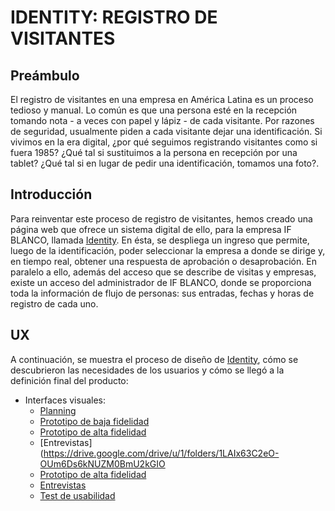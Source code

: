 # IDENTITY: REGISTRO DE VISITANTES 
## Preámbulo
El registro de visitantes en una empresa en América Latina es un proceso tedioso y manual. Lo común es que una persona esté en la recepción tomando nota - a veces con papel y lápiz - de cada visitante. Por razones de seguridad, usualmente piden a cada visitante dejar una identificación. Si vivimos en la era digital, ¿por qué seguimos registrando visitantes como si fuera 1985? ¿Qué tal si sustituimos a la persona en recepción por una tablet? ¿Qué tal si en lugar de pedir una identificación, tomamos una foto?. 

## Introducción
Para reinventar este proceso de registro de visitantes, hemos creado una página web que ofrece un sistema digital de ello, para la empresa IF BLANCO, llamada [Identity](https://tjarataibo.github.io/scl-2018-01-ProyectoFinalCore/splash/splash.html). 
En ésta, se despliega un ingreso que permite, luego de la identificación, poder seleccionar la empresa a donde se dirige y, en tiempo real, obtener una respuesta de aprobación o desaprobación. En paralelo a ello, además del acceso que se describe de visitas y empresas, existe un acceso del administrador de IF BLANCO, donde se proporciona toda la información de flujo de personas: sus entradas, fechas y horas de registro de cada uno.

## UX

A continuación, se muestra el proceso de diseño de [Identity](https://tjarataibo.github.io/scl-2018-01-ProyectoFinalCore/splash/splash.html), cómo se descubrieron las necesidades de los usuarios y cómo se llegó a la definición final del producto:

  * Interfaces visuales:
    * [Planning](https://trello.com/b/q5QYITbc/registrador-electr%C3%B3nico)
    * [Prototipo de baja fidelidad](link)
    * [Prototipo de alta fidelidad](link)
    * [Entrevistas](https://drive.google.com/drive/u/1/folders/1LAIx63C2eO-OUm6Ds6kNUZM0BmU2kGIO
    * [Prototipo de alta fidelidad](https://marvelapp.com/33744af/screen/46245941)
    * [Entrevistas](link)
    * [Test de usabilidad](link)

